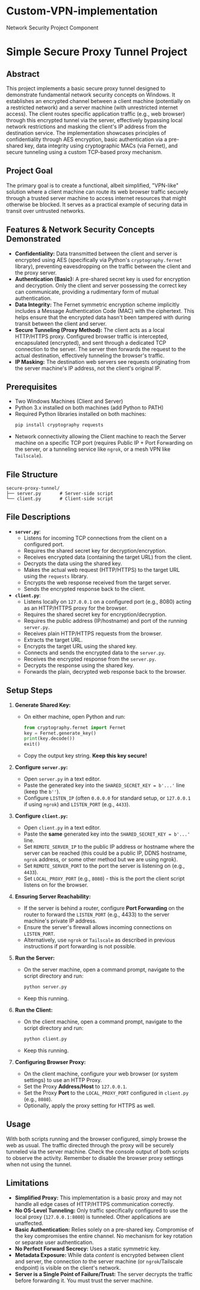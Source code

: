 # Custom-VPN-implementation
Network Security Project Component

# Simple Secure Proxy Tunnel Project

## Abstract

This project implements a basic secure proxy tunnel designed to demonstrate fundamental network security concepts on Windows. It establishes an encrypted channel between a client machine (potentially on a restricted network) and a server machine (with unrestricted internet access). The client routes specific application traffic (e.g., web browser) through this encrypted tunnel via the server, effectively bypassing local network restrictions and masking the client's IP address from the destination service. The implementation showcases principles of confidentiality through AES encryption, basic authentication via a pre-shared key, data integrity using cryptographic MACs (via Fernet), and secure tunneling using a custom TCP-based proxy mechanism.

## Project Goal

The primary goal is to create a functional, albeit simplified, "VPN-like" solution where a client machine can route its web browser traffic securely through a trusted server machine to access internet resources that might otherwise be blocked. It serves as a practical example of securing data in transit over untrusted networks.

## Features & Network Security Concepts Demonstrated

*   **Confidentiality:** Data transmitted between the client and server is encrypted using AES (specifically via Python's `cryptography.fernet` library), preventing eavesdropping on the traffic between the client and the proxy server.
*   **Authentication (Basic):** A pre-shared secret key is used for encryption and decryption. Only the client and server possessing the correct key can communicate, providing a rudimentary form of mutual authentication.
*   **Data Integrity:** The Fernet symmetric encryption scheme implicitly includes a Message Authentication Code (MAC) with the ciphertext. This helps ensure that the encrypted data hasn't been tampered with during transit between the client and server.
*   **Secure Tunneling (Proxy Method):** The client acts as a local HTTP/HTTPS proxy. Configured browser traffic is intercepted, encapsulated (encrypted), and sent through a dedicated TCP connection to the server. The server then forwards the request to the actual destination, effectively tunneling the browser's traffic.
*   **IP Masking:** The destination web servers see requests originating from the server machine's IP address, not the client's original IP.

## Prerequisites

*   Two Windows Machines (Client and Server)
*   Python 3.x installed on both machines (add Python to PATH)
*   Required Python libraries installed on both machines:
    ```bash
    pip install cryptography requests
    ```
*   Network connectivity allowing the Client machine to reach the Server machine on a specific TCP port (requires Public IP + Port Forwarding on the server, or a tunneling service like `ngrok`, or a mesh VPN like `Tailscale`).

## File Structure

```
secure-proxy-tunnel/
├── server.py       # Server-side script
└── client.py       # Client-side script
```

## File Descriptions

*   **`server.py`**:
    *   Listens for incoming TCP connections from the client on a configured port.
    *   Requires the shared secret key for decryption/encryption.
    *   Receives encrypted data (containing the target URL) from the client.
    *   Decrypts the data using the shared key.
    *   Makes the actual web request (HTTP/HTTPS) to the target URL using the `requests` library.
    *   Encrypts the web response received from the target server.
    *   Sends the encrypted response back to the client.
*   **`client.py`**:
    *   Listens locally on `127.0.0.1` on a configured port (e.g., 8080) acting as an HTTP/HTTPS proxy for the browser.
    *   Requires the shared secret key for encryption/decryption.
    *   Requires the public address (IP/hostname) and port of the running `server.py`.
    *   Receives plain HTTP/HTTPS requests from the browser.
    *   Extracts the target URL.
    *   Encrypts the target URL using the shared key.
    *   Connects and sends the encrypted data to the `server.py`.
    *   Receives the encrypted response from the `server.py`.
    *   Decrypts the response using the shared key.
    *   Forwards the plain, decrypted web response back to the browser.

## Setup Steps

1.  **Generate Shared Key:**
    *   On either machine, open Python and run:
        ```python
        from cryptography.fernet import Fernet
        key = Fernet.generate_key()
        print(key.decode())
        exit()
        ```
    *   Copy the output key string. **Keep this key secure!**

2.  **Configure `server.py`:**
    *   Open `server.py` in a text editor.
    *   Paste the generated key into the `SHARED_SECRET_KEY = b'...'` line (keep the `b''`).
    *   Configure `LISTEN_IP` (often `0.0.0.0` for standard setup, or `127.0.0.1` if using `ngrok`) and `LISTEN_PORT` (e.g., `4433`).

3.  **Configure `client.py`:**
    *   Open `client.py` in a text editor.
    *   Paste the **same** generated key into the `SHARED_SECRET_KEY = b'...'` line.
    *   Set `REMOTE_SERVER_IP` to the public IP address or hostname where the server can be reached (this could be a public IP, DDNS hostname, `ngrok` address, or some other method but we are using ngrok).
    *   Set `REMOTE_SERVER_PORT` to the port the server is listening on (e.g., `4433`).
    *   Set `LOCAL_PROXY_PORT` (e.g., `8080`) - this is the port the client script listens on for the browser.

4.  **Ensuring Server Reachability:**
    *   If the server is behind a router, configure **Port Forwarding** on the router to forward the `LISTEN_PORT` (e.g., 4433) to the server machine's private IP address.
    *   Ensure the server's firewall allows incoming connections on `LISTEN_PORT`.
    *   Alternatively, use `ngrok` or `Tailscale` as described in previous instructions if port forwarding is not possible.

5.  **Run the Server:**
    *   On the server machine, open a command prompt, navigate to the script directory and run:
        ```bash
        python server.py
        ```
    *   Keep this running.

6.  **Run the Client:**
    *   On the client machine, open a command prompt, navigate to the script directory and run:
        ```bash
        python client.py
        ```
    *   Keep this running.

7.  **Configuring Browser Proxy:**
    *   On the client machine, configure your web browser (or system settings) to use an HTTP Proxy.
    *   Set the Proxy **Address/Host** to `127.0.0.1`.
    *   Set the Proxy **Port** to the `LOCAL_PROXY_PORT` configured in `client.py` (e.g., `8080`).
    *   Optionally, apply the proxy setting for HTTPS as well.

## Usage

With both scripts running and the browser configured, simply browse the web as usual. The traffic directed through the proxy will be securely tunneled via the server machine. Check the console output of both scripts to observe the activity. Remember to disable the browser proxy settings when not using the tunnel.

## Limitations

*   **Simplified Proxy:** This implementation is a basic proxy and may not handle all edge cases of HTTP/HTTPS communication correctly.
*   **No OS-Level Tunneling:** Only traffic specifically configured to use the local proxy (`127.0.0.1:8080`) is tunneled. Other applications are unaffected.
*   **Basic Authentication:** Relies solely on a pre-shared key. Compromise of the key compromises the entire channel. No mechanism for key rotation or separate user authentication.
*   **No Perfect Forward Secrecy:** Uses a static symmetric key.
*   **Metadata Exposure:** While data *content* is encrypted between client and server, the connection *to* the server machine (or `ngrok`/Tailscale endpoint) is visible on the client's network.
*   **Server is a Single Point of Failure/Trust:** The server decrypts the traffic before forwarding it. You must trust the server machine.